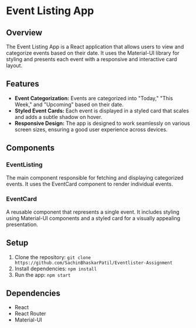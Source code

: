# Event Listing App

## Overview

The Event Listing App is a React application that allows users to view and categorize events based on their date. It uses the Material-UI library for styling and presents each event with a responsive and interactive card layout.

## Features

- **Event Categorization:** Events are categorized into "Today," "This Week," and "Upcoming" based on their date.
- **Styled Event Cards:** Each event is displayed in a styled card that scales and adds a subtle shadow on hover.
- **Responsive Design:** The app is designed to work seamlessly on various screen sizes, ensuring a good user experience across devices.

## Components

### EventListing

The main component responsible for fetching and displaying categorized events. It uses the EventCard component to render individual events.

### EventCard

A reusable component that represents a single event. It includes styling using Material-UI components and a styled card for a visually appealing presentation.

## Setup

1. Clone the repository: `git clone https://github.com/SachinBhaskarPatil/Eventlister-Assignment`
2. Install dependencies: `npm install`
3. Run the app: `npm start`

## Dependencies

- React
- React Router
- Material-UI



